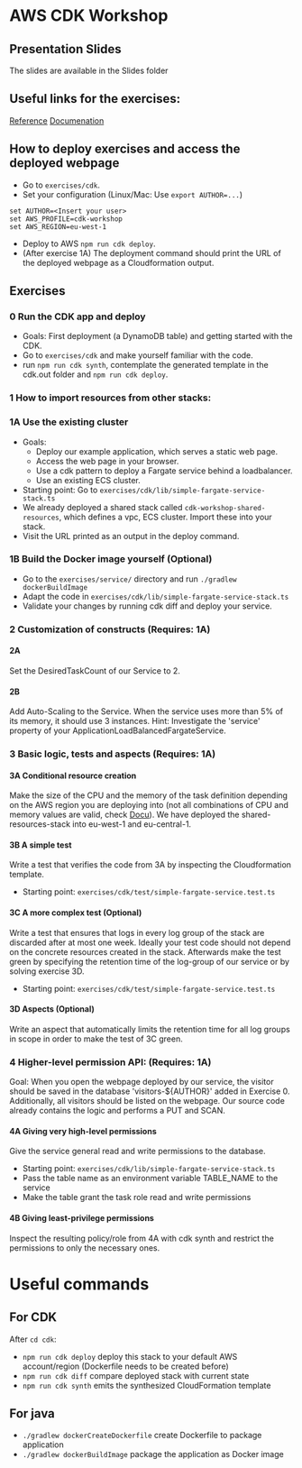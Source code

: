 # AWS CDK Workshop
    
## Presentation Slides

The slides are available in the Slides folder

## Useful links for the exercises:

[Reference](https://docs.aws.amazon.com/cdk/api/latest/docs/aws-construct-library.html)
[Documenation](https://docs.aws.amazon.com/cdk/latest/guide/getting_started.html)

## How to deploy exercises and access the deployed webpage
+ Go to `exercises/cdk`.
+ Set your configuration (Linux/Mac: Use `export AUTHOR=...`)
 ```
 set AUTHOR=<Insert your user>
 set AWS_PROFILE=cdk-workshop
 set AWS_REGION=eu-west-1
  ```
+ Deploy to AWS `npm run cdk deploy`.
+ (After exercise 1A) The deployment command should print the URL of the deployed webpage as a Cloudformation output.

## Exercises

### 0 Run the CDK app and deploy
+ Goals: First deployment (a DynamoDB table) and getting started with the CDK.
+ Go to `exercises/cdk` and make yourself familiar with the code.
+ run `npm run cdk synth`, contemplate the generated template in the cdk.out folder and `npm run cdk deploy`. 

### 1 How to import resources from other stacks:

### 1A Use the existing cluster
+ Goals: 
    + Deploy our example application, which serves a static web page. 
    + Access the web page in your browser.
    + Use a cdk pattern to deploy a Fargate service behind a loadbalancer. 
    + Use an existing ECS cluster.
+ Starting point: Go to `exercises/cdk/lib/simple-fargate-service-stack.ts`
+ We already deployed a shared stack called `cdk-workshop-shared-resources`, which defines a vpc, ECS cluster. Import these into your stack.
+ Visit the URL printed as an output in the deploy command. 

### 1B Build the Docker image yourself (Optional)
+ Go to the `exercises/service/` directory and run `./gradlew dockerBuildImage`
+ Adapt the code in `exercises/cdk/lib/simple-fargate-service-stack.ts`
+ Validate your changes by running cdk diff and deploy your service.

### 2 Customization of constructs (Requires: 1A)

#### 2A

Set the DesiredTaskCount of our Service to 2. 

#### 2B

Add Auto-Scaling to the Service. When the service uses more than 5% of its memory, it should use 3 instances.
Hint: Investigate the 'service' property of your ApplicationLoadBalancedFargateService.

### 3 Basic logic, tests and aspects (Requires: 1A)

#### 3A Conditional resource creation

Make the size of the CPU and the memory of the task definition depending on the AWS region you are deploying into 
(not all combinations of CPU and memory values are valid, check [Docu](https://docs.aws.amazon.com/AmazonECS/latest/developerguide/task-cpu-memory-error.html)). 
We have deployed the shared-resources-stack into eu-west-1 and eu-central-1.

#### 3B A simple test

Write a test that verifies the code from 3A by inspecting the Cloudformation template.
+ Starting point: `exercises/cdk/test/simple-fargate-service.test.ts`

#### 3C A more complex test (Optional)

Write a test that ensures that logs in every log group of the stack are discarded after at most one week. 
Ideally your test code should not depend on the concrete resources created in the stack. 
Afterwards make the test green by specifying the retention time of the log-group of our service or by solving exercise 3D.
+ Starting point: `exercises/cdk/test/simple-fargate-service.test.ts`

#### 3D Aspects (Optional)

Write an aspect that automatically limits the retention time for all log groups in scope in order to make the test of 3C green.

### 4 Higher-level permission API: (Requires: 1A)

Goal: When you open the webpage deployed by our service, the visitor should be saved in the database 'visitors-${AUTHOR}' added in Exercise 0.
Additionally, all visitors should be listed on the webpage. Our source code already contains the logic and performs a PUT and SCAN.
 
#### 4A Giving very high-level permissions
 
Give the service general read and write permissions to the database.
+ Starting point: `exercises/cdk/lib/simple-fargate-service-stack.ts`
+ Pass the table name as an environment variable TABLE_NAME to the service
+ Make the table grant the task role read and write permissions

#### 4B Giving least-privilege permissions

Inspect the resulting policy/role from 4A with cdk synth and restrict the permissions to only the necessary ones.

# Useful commands

## For CDK
After `cd cdk`:
 * `npm run cdk deploy`      deploy this stack to your default AWS account/region (Dockerfile needs to be created before)
 * `npm run cdk diff`        compare deployed stack with current state
 * `npm run cdk synth`       emits the synthesized CloudFormation template

## For java
* `./gradlew dockerCreateDockerfile` create Dockerfile to package application
* `./gradlew dockerBuildImage` package the application as Docker image

